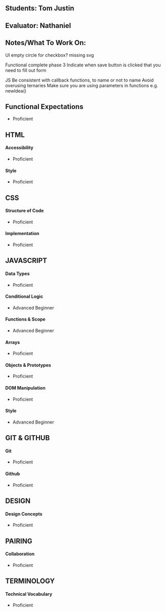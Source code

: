 ## Students: Tom Justin
## Evaluator: Nathaniel
## Notes/What To Work On:

UI
empty circle for checkbox? missing svg

Functional
complete phase 3
Indicate when save button is clicked that you need to fill out form

JS
Be consistent with callback functions, to name or not to name
Avoid overusing ternaries
Make sure you are using parameters in functions e.g. newIdea()


## Functional Expectations

* Proficient  

## HTML

#### Accessibility

* Proficient  

#### Style

* Proficient  

## CSS

#### Structure of Code

* Proficient  

#### Implementation

* Proficient  

## JAVASCRIPT

#### Data Types

* Proficient  

#### Conditional Logic

* Advanced Beginner  

#### Functions & Scope

* Advanced Beginner  

#### Arrays

* Proficient  

#### Objects & Prototypes

* Proficient  

#### DOM Manipulation

* Proficient  

#### Style

* Advanced Beginner  

## GIT & GITHUB

#### Git

* Proficient  

#### Github

* Proficient  

## DESIGN

#### Design Concepts

* Proficient  

## PAIRING

#### Collaboration

* Proficient  

## TERMINOLOGY

#### Technical Vocabulary

* Proficient

